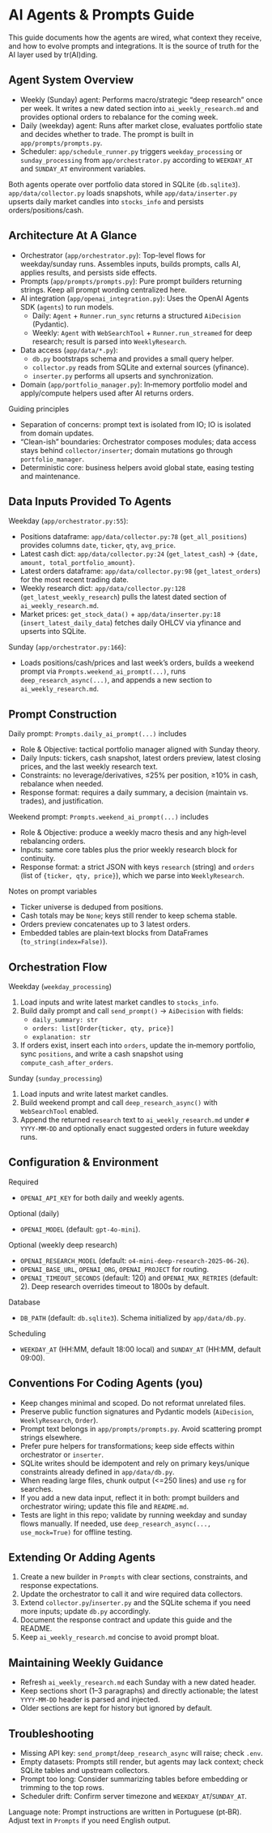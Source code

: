 # AI Agents & Prompts Guide

This guide documents how the agents are wired, what context they receive, and how to evolve prompts and integrations. It is the source of truth for the AI layer used by tr(AI)ding.

## Agent System Overview
- Weekly (Sunday) agent: Performs macro/strategic “deep research” once per week. It writes a new dated section into `ai_weekly_research.md` and provides optional orders to rebalance for the coming week.
- Daily (weekday) agent: Runs after market close, evaluates portfolio state and decides whether to trade. The prompt is built in `app/prompts/prompts.py`.
- Scheduler: `app/schedule_runner.py` triggers `weekday_processing` or `sunday_processing` from `app/orchestrator.py` according to `WEEKDAY_AT` and `SUNDAY_AT` environment variables.

Both agents operate over portfolio data stored in SQLite (`db.sqlite3`). `app/data/collector.py` loads snapshots, while `app/data/inserter.py` upserts daily market candles into `stocks_info` and persists orders/positions/cash.

## Architecture At A Glance
- Orchestrator (`app/orchestrator.py`): Top-level flows for weekday/sunday runs. Assembles inputs, builds prompts, calls AI, applies results, and persists side effects.
- Prompts (`app/prompts/prompts.py`): Pure prompt builders returning strings. Keep all prompt wording centralized here.
- AI integration (`app/openai_integration.py`): Uses the OpenAI Agents SDK (`agents`) to run models.
  - Daily: `Agent` + `Runner.run_sync` returns a structured `AiDecision` (Pydantic).
  - Weekly: `Agent` with `WebSearchTool` + `Runner.run_streamed` for deep research; result is parsed into `WeeklyResearch`.
- Data access (`app/data/*.py`):
  - `db.py` bootstraps schema and provides a small query helper.
  - `collector.py` reads from SQLite and external sources (yfinance).
  - `inserter.py` performs all upserts and synchronization.
- Domain (`app/portfolio_manager.py`): In‑memory portfolio model and apply/compute helpers used after AI returns orders.

Guiding principles
- Separation of concerns: prompt text is isolated from IO; IO is isolated from domain updates.
- “Clean-ish” boundaries: Orchestrator composes modules; data access stays behind `collector/inserter`; domain mutations go through `portfolio_manager`.
- Deterministic core: business helpers avoid global state, easing testing and maintenance.

## Data Inputs Provided To Agents
Weekday (`app/orchestrator.py:55`):
- Positions dataframe: `app/data/collector.py:78` (`get_all_positions`) provides columns `date`, `ticker`, `qty`, `avg_price`.
- Latest cash dict: `app/data/collector.py:24` (`get_latest_cash`) → `{date, amount, total_portfolio_amount}`.
- Latest orders dataframe: `app/data/collector.py:98` (`get_latest_orders`) for the most recent trading date.
- Weekly research dict: `app/data/collector.py:128` (`get_latest_weekly_research`) pulls the latest dated section of `ai_weekly_research.md`.
- Market prices: `get_stock_data()` + `app/data/inserter.py:18` (`insert_latest_daily_data`) fetches daily OHLCV via yfinance and upserts into SQLite.

Sunday (`app/orchestrator.py:166`):
- Loads positions/cash/prices and last week’s orders, builds a weekend prompt via `Prompts.weekend_ai_prompt(...)`, runs `deep_research_async(...)`, and appends a new section to `ai_weekly_research.md`.

## Prompt Construction
Daily prompt: `Prompts.daily_ai_prompt(...)` includes
- Role & Objective: tactical portfolio manager aligned with Sunday theory.
- Daily Inputs: tickers, cash snapshot, latest orders preview, latest closing prices, and the last weekly research text.
- Constraints: no leverage/derivatives, ≤25% per position, ≥10% in cash, rebalance when needed.
- Response format: requires a daily summary, a decision (maintain vs. trades), and justification.

Weekend prompt: `Prompts.weekend_ai_prompt(...)` includes
- Role & Objective: produce a weekly macro thesis and any high‑level rebalancing orders.
- Inputs: same core tables plus the prior weekly research block for continuity.
- Response format: a strict JSON with keys `research` (string) and `orders` (list of `{ticker, qty, price}`), which we parse into `WeeklyResearch`.

Notes on prompt variables
- Ticker universe is deduped from positions.
- Cash totals may be `None`; keys still render to keep schema stable.
- Orders preview concatenates up to 3 latest orders.
- Embedded tables are plain‑text blocks from DataFrames (`to_string(index=False)`).

## Orchestration Flow
Weekday (`weekday_processing`)
1. Load inputs and write latest market candles to `stocks_info`.
2. Build daily prompt and call `send_prompt()` → `AiDecision` with fields:
   - `daily_summary: str`
   - `orders: list[Order{ticker, qty, price}]`
   - `explanation: str`
3. If orders exist, insert each into `orders`, update the in‑memory portfolio, sync `positions`, and write a cash snapshot using `compute_cash_after_orders`.

Sunday (`sunday_processing`)
1. Load inputs and write latest market candles.
2. Build weekend prompt and call `deep_research_async()` with `WebSearchTool` enabled.
3. Append the returned `research` text to `ai_weekly_research.md` under `# YYYY‑MM‑DD` and optionally enact suggested orders in future weekday runs.

## Configuration & Environment
Required
- `OPENAI_API_KEY` for both daily and weekly agents.

Optional (daily)
- `OPENAI_MODEL` (default: `gpt-4o-mini`).

Optional (weekly deep research)
- `OPENAI_RESEARCH_MODEL` (default: `o4-mini-deep-research-2025-06-26`).
- `OPENAI_BASE_URL`, `OPENAI_ORG`, `OPENAI_PROJECT` for routing.
- `OPENAI_TIMEOUT_SECONDS` (default: 120) and `OPENAI_MAX_RETRIES` (default: 2). Deep research overrides timeout to 1800s by default.

Database
- `DB_PATH` (default: `db.sqlite3`). Schema initialized by `app/data/db.py`.

Scheduling
- `WEEKDAY_AT` (HH:MM, default 18:00 local) and `SUNDAY_AT` (HH:MM, default 09:00).

## Conventions For Coding Agents (you)
- Keep changes minimal and scoped. Do not reformat unrelated files.
- Preserve public function signatures and Pydantic models (`AiDecision`, `WeeklyResearch`, `Order`).
- Prompt text belongs in `app/prompts/prompts.py`. Avoid scattering prompt strings elsewhere.
- Prefer pure helpers for transformations; keep side effects within orchestrator or `inserter`.
- SQLite writes should be idempotent and rely on primary keys/unique constraints already defined in `app/data/db.py`.
- When reading large files, chunk output (<=250 lines) and use `rg` for searches.
- If you add a new data input, reflect it in both: prompt builders and orchestrator wiring; update this file and `README.md`.
- Tests are light in this repo; validate by running weekday and sunday flows manually. If needed, use `deep_research_async(..., use_mock=True)` for offline testing.

## Extending Or Adding Agents
1. Create a new builder in `Prompts` with clear sections, constraints, and response expectations.
2. Update the orchestrator to call it and wire required data collectors.
3. Extend `collector.py`/`inserter.py` and the SQLite schema if you need more inputs; update `db.py` accordingly.
4. Document the response contract and update this guide and the README.
5. Keep `ai_weekly_research.md` concise to avoid prompt bloat.

## Maintaining Weekly Guidance
- Refresh `ai_weekly_research.md` each Sunday with a new dated header.
- Keep sections short (1–3 paragraphs) and directly actionable; the latest `YYYY‑MM‑DD` header is parsed and injected.
- Older sections are kept for history but ignored by default.

## Troubleshooting
- Missing API key: `send_prompt`/`deep_research_async` will raise; check `.env`.
- Empty datasets: Prompts still render, but agents may lack context; check SQLite tables and upstream collectors.
- Prompt too long: Consider summarizing tables before embedding or trimming to the top rows.
- Scheduler drift: Confirm server timezone and `WEEKDAY_AT`/`SUNDAY_AT`.

Language note: Prompt instructions are written in Portuguese (pt‑BR). Adjust text in `Prompts` if you need English output.
